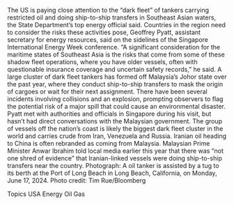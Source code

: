 The US is paying close attention to the “dark fleet” of tankers carrying restricted oil and doing ship-to-ship transfers in Southeast Asian waters, the State Department’s top energy official said.
Countries in the region need to consider the risks these activities pose, Geoffrey Pyatt, assistant secretary for energy resources, said on the sidelines of the Singapore International Energy Week conference.
“A significant consideration for the maritime states of Southeast Asia is the risks that come from some of these shadow fleet operations, where you have older vessels, often with questionable insurance coverage and uncertain safety records,” he said.
A large cluster of dark fleet tankers has formed off Malaysia’s Johor state over the past year, where they conduct ship-to-ship transfers to mask the origin of cargoes or wait for their next assignment. There have been several incidents involving collisions and an explosion, prompting observers to flag the potential risk of a major spill that could cause an environmental disaster.
Pyatt met with authorities and officials in Singapore during his visit, but hasn’t had direct conversations with the Malaysian government. The group of vessels off the nation’s coast is likely the biggest dark fleet cluster in the world and carries crude from Iran, Venezuela and Russia. Iranian oil heading to China is often rebranded as coming from Malaysia.
Malaysian Prime Minister Anwar Ibrahim told local media earlier this year that there was “not one shred of evidence” that Iranian-linked vessels were doing ship-to-ship transfers near the country.
Photograph: A oil tanker is assisted by a tug to its berth at the Port of Long Beach in Long Beach, California, on Monday, June 17, 2024. Photo credit: Tim Rue/Bloomberg

Topics
USA
Energy
Oil Gas
